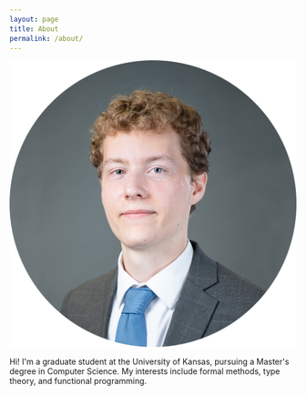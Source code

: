 ```yaml
---
layout: page
title: About
permalink: /about/
---
```


<!-- ![Headshot](/assets/images/headshot.jpg) -->
![Headshot](/assets/images/headshot_circle2_med.png)

Hi! I'm a graduate student at the University of Kansas, pursuing a Master's degree in Computer Science. My interests include formal methods,
type theory, and functional programming.